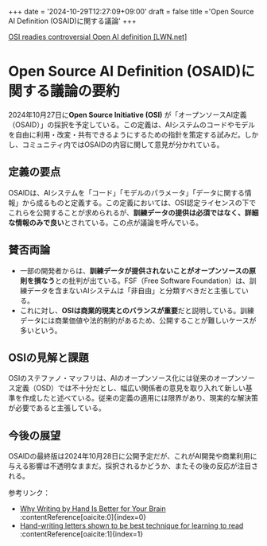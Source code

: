 +++
date = '2024-10-29T12:27:09+09:00'
draft = false
title ='Open Source AI Definition (OSAID)に関する議論'
+++


[OSI readies controversial Open AI definition \[LWN.net\]](https://lwn.net/SubscriberLink/995159/a37fb9817a00ebcb/)

# Open Source AI Definition (OSAID)に関する議論の要約

2024年10月27日に**Open Source Initiative (OSI)** が「オープンソースAI定義（OSAID）」の採択を予定している。この定義は、AIシステムのコードやモデルを自由に利用・改変・共有できるようにするための指針を策定する試みだ。しかし、コミュニティ内ではOSAIDの内容に関して意見が分かれている。

## 定義の要点
OSAIDは、AIシステムを「コード」「モデルのパラメータ」「データに関する情報」から成るものと定義する。この定義においては、OSI認定ライセンスの下でこれらを公開することが求められるが、**訓練データの提供は必須ではなく、詳細な情報のみで良い**とされている。この点が議論を呼んでいる。

## 賛否両論
- 一部の開発者からは、**訓練データが提供されないことがオープンソースの原則を損なう**との批判が出ている。FSF（Free Software Foundation）は、訓練データを含まないAIシステムは「非自由」と分類すべきだと主張している。
- これに対し、**OSIは商業的現実とのバランスが重要**だと説明している。訓練データには商業価値や法的制約があるため、公開することが難しいケースが多いという。

## OSIの見解と課題
OSIのステファノ・マッフリは、AIのオープンソース化には従来のオープンソース定義（OSD）では不十分だとし、幅広い関係者の意見を取り入れて新しい基準を作成したと述べている。従来の定義の適用には限界があり、現実的な解決策が必要であると主張している。

## 今後の展望
OSAIDの最終版は2024年10月28日に公開予定だが、これがAI開発や商業利用に与える影響は不透明なままだ。採択されるかどうか、またその後の反応が注目される。

参考リンク：
- [Why Writing by Hand Is Better for Your Brain](https://evidencebasedliving.human.cornell.edu/blog/why-writing-by-hand-is-better-for-your-brain)&#8203;:contentReference[oaicite:0]{index=0}
- [Hand-writing letters shown to be best technique for learning to read](https://hub.jhu.edu)&#8203;:contentReference[oaicite:1]{index=1}

